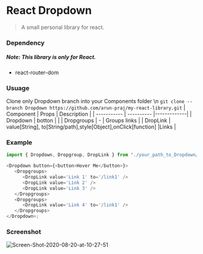 # React Dropdown

> A small personal library for react.

### Dependency

##### Note: This library is only for React.

-  react-router-dom

### Usuage

Clone only Dropdown branch into your Components folder \n
`git clone --branch Dropdown https://github.com/arun-praj/my-react-library.git`
| Component | Props | Description |
| ----------- | ---------- |-------------|
| Dropdown | botton | |
| Dropgroups | - | Groups links |
| DropLink | value[String], to[String/path],style[Object],onClick[function] |Links |

### Example

```javascript
import { Dropdown, Dropgroup, DropLink } from "./your_path_to_Dropdown/Dropdown";

<Dropdown button={<button>Hover Me</button>}>
   <Dropgroups>
      <DropLink value='Link 1' to='/link1' />
      <DropLink value='Link 2' />
      <DropLink value='Link 3' />
   </Dropgroups>
   <Dropgroups>
      <DropLink value='Link 4' to='/link1' />
   </Dropgroups>
</Dropdown>;
```
### Screenshot
<img src="https://i.ibb.co/h7NbyHj/Screen-Shot-2020-08-20-at-10-27-51.png" alt="Screen-Shot-2020-08-20-at-10-27-51" border="0">
